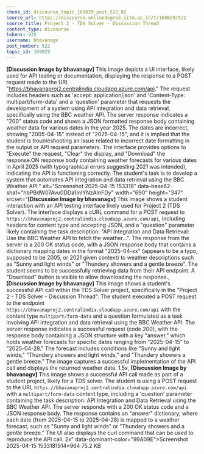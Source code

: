 ```yaml
---
chunk_id: discourse_topic_169029_post_522_02
source_url: https://discourse.onlinedegree.iitm.ac.in/t/169029/522
source_title: Project 2 - TDS Solver - Discussion Thread
content_type: discourse
tokens: 935
username: bhavanagv
post_number: 522
topic_id: 169029
---
```


**[Discussion Image by bhavanagv]** This image depicts a UI interface, likely used for API testing or documentation, displaying the response to a POST request made to the URL "https://bhavanaproj2.centralindia.cloudapp.azure.com/api." The request includes headers such as 'accept: application/json' and 'Content-Type: multipart/form-data' and a 'question' parameter that requests the development of a system using API integration and data retrieval, specifically using the BBC weather API. The server response indicates a "200" status code and shows a JSON formatted response body containing weather data for various dates in the year 2025. The dates are incorrect, showing "2005-04-15" instead of "2025-04-15", and it is implied that the student is troubleshooting an issue related to incorrect date formatting in the output or API request parameters. The interface provides options to "Execute" the request, "Clear" the display, and "Download" the response.ON response body containing weather forecasts for various dates in April 2025 (with typographical errors suggesting 2021 was intended), indicating the API is functioning correctly. The student's task is to develop a system that automates API integration and data retrieval using the BBC Weather API." alt="Screenshot 2025-04-15 153318" data-base62-sha1="hbPBdW07Avu0DDa1mIYNzAInFDy" width="690" height="347" srcset="**[Discussion Image by bhavanagv]** This image shows a student interaction with an API testing interface likely used for Project 2 (TDS Solver). The interface displays a cURL command for a POST request to `https://bhavanaproj2.centralindia.cloudapp.azure.com/api`, including headers for content type and accepting JSON, and a "question" parameter likely containing the task description: "API Integration and Data Retrieval: Use the BBC Weather API to fetch the weather...". The response from the server is a 200 OK status code, with a JSON response body that contains a dictionary mapping dates in the format "2025-04-xx" (appears to be a typo, supposed to be 2005, or 2021 given context) to weather descriptions such as "Sunny and light winds" or "Thundery showers and a gentle breeze". The student seems to be successfully retrieving data from their API endpoint. A "Download" button is visible to allow downloading the response., **[Discussion Image by bhavanagv]** This image shows a student's successful API call within the TDS Solver project, specifically in the "Project 2 - TDS Solver - Discussion Thread". The student executed a POST request to the endpoint `https://bhavanaproj2.centralindia.cloudapp.azure.com/api` with the content type `multipart/form-data` and a question formulated as a task involving API integration and data retrieval using the BBC Weather API. The server response indicates a successful request (code 200), with the response body containing a JSON structure with a key "answer," which holds weather forecasts for specific dates ranging from "2025-04-15" to "2025-04-28." The forecast includes conditions like "Sunny and light winds," "Thundery showers and light winds," and "Thundery showers a gentle breeze." The image captures a successful implementation of the API call and displays the returned weather data. 1.5x, **[Discussion Image by bhavanagv]** This image shows a successful API call made as part of a student project, likely for a TDS solver. The student is using a POST request to the URL `https://bhavanaproj2.centralindia.cloudapp.azure.com/api` with a `multipart/form-data` content type, including a 'question' parameter containing the task description: API Integration and Data Retrieval using the BBC Weather API. The server responds with a 200 OK status code and a JSON response body. The response contains an "answer" dictionary, where each date (from 2025-04-15 to 2025-04-28) is mapped to a weather forecast, such as "Sunny and light winds" or "Thundery showers and a gentle breeze." The UI also displays the curl command that can be used to reproduce the API call. 2x" data-dominant-color="99A09E">Screenshot 2025-04-15 1533181914×964 75.2 KB

